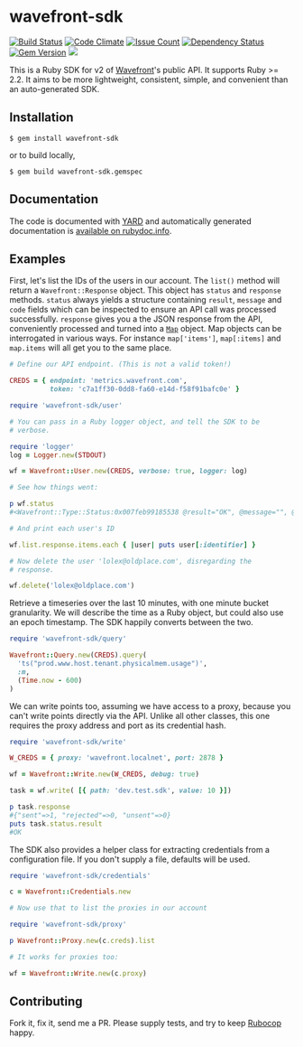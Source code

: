 # wavefront-sdk
[![Build Status](https://travis-ci.org/snltd/wavefront-sdk.svg?branch=master)](https://travis-ci.org/snltd/wavefront-sdk) [![Code Climate](https://codeclimate.com/github/snltd/wavefront-sdk/badges/gpa.svg)](https://codeclimate.com/github/snltd/wavefront-sdk) [![Issue Count](https://codeclimate.com/github/snltd/wavefront-sdk/badges/issue_count.svg)](https://codeclimate.com/github/snltd/wavefront-sdk) [![Dependency Status](https://gemnasium.com/badges/github.com/snltd/wavefront-sdk.svg)](https://gemnasium.com/github.com/snltd/wavefront-sdk) [![Gem Version](https://badge.fury.io/rb/wavefront-sdk.svg)](https://badge.fury.io/rb/wavefront-sdk) ![](http://ruby-gem-downloads-badge.herokuapp.com/wavefront-sdk?type=total)

This is a Ruby SDK for v2 of
[Wavefront](https://www.wavefront.com/)'s public API. It supports
Ruby >= 2.2. It aims to be more lightweight, consistent, simple, and
convenient than an auto-generated SDK.

## Installation

```
$ gem install wavefront-sdk
```

or to build locally,

```
$ gem build wavefront-sdk.gemspec
```

## Documentation

The code is documented with [YARD](http://yardoc.org/) and
automatically generated documentation is [available on
rubydoc.info](http://www.rubydoc.info/gems/wavefront-sdk/).

## Examples

First, let's list the IDs of the users in our account. The `list()`
method will return a `Wavefront::Response` object. This object has
`status` and `response` methods. `status` always yields a structure
containing `result`, `message` and `code` fields which can be
inspected to ensure an API call was processed successfully.
`response` gives you a the JSON response from the API, conveniently
processed and turned into a [`Map`](https://github.com/ahoward/map)
object. Map objects can be interrogated in various ways. For
instance `map['items']`, `map[:items]` and `map.items` will all get
you to the same place.


```ruby
# Define our API endpoint. (This is not a valid token!)

CREDS = { endpoint: 'metrics.wavefront.com',
          token: 'c7a1ff30-0dd8-fa60-e14d-f58f91bafc0e' }

require 'wavefront-sdk/user'

# You can pass in a Ruby logger object, and tell the SDK to be
# verbose.

require 'logger'
log = Logger.new(STDOUT)

wf = Wavefront::User.new(CREDS, verbose: true, logger: log)

# See how things went:

p wf.status
#<Wavefront::Type::Status:0x007feb99185538 @result="OK", @message="", @code=200>

# And print each user's ID

wf.list.response.items.each { |user| puts user[:identifier] }

# Now delete the user 'lolex@oldplace.com', disregarding the
# response.

wf.delete('lolex@oldplace.com')
```

Retrieve a timeseries over the last 10 minutes, with one minute bucket
granularity. We will describe the time as a Ruby object, but could also use
an epoch timestamp. The SDK happily converts between the two.


```ruby
require 'wavefront-sdk/query'

Wavefront::Query.new(CREDS).query(
  'ts("prod.www.host.tenant.physicalmem.usage")',
  :m,
  (Time.now - 600)
)
```

We can write points too, assuming we have access to a proxy, because
you can't write points directly via the API. Unlike all other classes, this
one requires the proxy address and port as its credential hash.

```ruby
require 'wavefront-sdk/write'

W_CREDS = { proxy: 'wavefront.localnet', port: 2878 }

wf = Wavefront::Write.new(W_CREDS, debug: true)

task = wf.write( [{ path: 'dev.test.sdk', value: 10 }])

p task.response
#{"sent"=>1, "rejected"=>0, "unsent"=>0}
puts task.status.result
#OK
```

The SDK also provides a helper class for extracting credentials from a
configuration file. If you don't supply a file, defaults will be
used.

```ruby
require 'wavefront-sdk/credentials'

c = Wavefront::Credentials.new

# Now use that to list the proxies in our account

require 'wavefront-sdk/proxy'

p Wavefront::Proxy.new(c.creds).list

# It works for proxies too:

wf = Wavefront::Write.new(c.proxy)
```

## Contributing

Fork it, fix it, send me a PR. Please supply tests, and try to keep
[Rubocop](https://github.com/bbatsov/rubocop)
happy.
